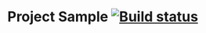 # Project Sample  [![Build status](https://ci.appveyor.com/api/projects/status/g90f4nvy45cs5p4s?svg=true)](https://ci.appveyor.com/project/antidot8/selenium)
